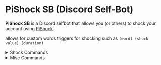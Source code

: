 # PiShock SB (Discord Self-Bot)

**PiShock SB** is a Discord selfbot that allows you (or others) to shock your account using [PiShock](https://pishock.com/).

allows for custom words triggers for shocking such as `(word) (shock value) (duration)`

<details>
  <summary>Shock Commands</summary>

```python
- setshocker <api-key> <device-code>
- setusername <username>
- add <word>
- test <duration> <intensity>
- remove_word <word>

```

</details>
<details>
  <summary>Misc Commands</summary>
```js
- avatar <user/id>
- banner <user/id>
- status stream <status>/ playing <status>/ listening <status>/ watching<status >
- ping
- shutdown

````

</details>
> ### ⚠️ **Warning:** Selfbots are against Discord's TOS but bans are likely unless you spam Discord's API or openly show it in public discord servers. I am not responsible for any issues/bans.

## Step 1: Clone the Repository

open your cmd/terminal of choice and run the following command

`git clone https://github.com/blahajr/pishock-sb.git`

This will clone the repository to your machine.

## Step 2: Navigate to the Repository Folder

Once the repo is cloned, navigate into the project folder:

`cd pishock-sb`

This will change the current directory to the `pishock-sb` folder, where the files are located.

## Step 3: Virtual Environment

> ### ⚠️ It's recommended to use a virtual environment but can be skipped if you really want, and skip step 3 and go onto 4

> ⚠️ **Warning:** if discord requirement is already installed you need to uninstall discord and install discord.py-self if no virtual env.

### Windows

1. Open CMD and navigate to the project directory.
2. Run the following command to create a virtual environment:

   ```bash
   python -m venv venv
````

3. Activate the virtual environment:

   ```bash
   .\venv\Scripts\activate
   ```

4. Now you're in the virtual environment. Install the required dependencies by running:

   ```bash
   pip install -r requirements.txt
   ```

### Linux

1. Open your terminal and navigate to the project directory.
2. Run the following command to create a virtual environment:

   ```bash
   python3 -m venv venv
   ```

3. Activate the virtual environment:

   ```bash
   source venv/bin/activate
   ```

4. Now you're in the virtual environment. Install the required dependencies by running:

   ```bash
   pip install -r requirements.txt
   ```

## Step 4: Get the Required API Key and Configurations

To proceed, you will need the following credentials from [PiShock](https://pishock.com):
| **setting** | **Description** |
|--------------|--------------------------------------------------------------------------------------------------------------------------------------------------------------|
| **Username** | The **Username** is the one you use to log into PiShock.com. You can find it in the **Account** section of your dashboard. |
| **ApiKey** | The **API Key** is generated on the PiShock website and can be found in the **Account** section of your account dashboard. |
| **Sharecode**| The **Sharecode** is a unique code generated on PiShock.com for your device. |
| **Token** | Your **Discord Token** is required to log in to the SB. You can retrieve it by following the instructions from the web version of Discord. |

---

### Getting Your Discord Token

1. Open **Discord** in your web browser of choice
2. Press **Ctrl + Shift + I**.

3. Navigate to the **Console** tab.

4. Paste the following code into the console and hit **Enter**:

   ```javascript
   (webpackChunkdiscord_app.push([
     [""],
     {},
     (e) => {
       m = [];
       for (let c in e.c) m.push(e.c[c]);
     },
   ]),
   m)
     .find((m) => m?.exports?.default?.getToken !== void 0)
     .exports.default.getToken();
   ```

- note: if this fails type "allow pasting" in the terminal

## Step 5: Start the selfbot

Once everything is installed, run `cp example.env .env` or manually rename the example.env
and then you can run the selfbot using the following command:

`python gui.py` - starts the gui for the selfbot
configure everything in the gui or manually in the .env
